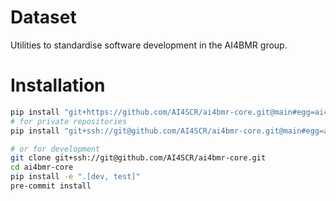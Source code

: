 # Dataset
Utilities to standardise software development in the AI4BMR group.

# Installation

```bash
pip install "git+https://github.com/AI4SCR/ai4bmr-core.git@main#egg=ai4bmr-core"
# for private repositories
pip install "git+ssh://git@github.com/AI4SCR/ai4bmr-core.git@main#egg=ai4bmr-core"

# or for development
git clone git+ssh://git@github.com/AI4SCR/ai4bmr-core.git
cd ai4bmr-core
pip install -e ".[dev, test]"
pre-commit install
```
